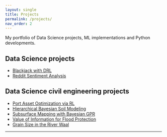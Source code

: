 ```yaml
---
layout: single
title: Projects
permalink: /projects/
nav_order: 2
---
```


My portfolio of Data Science projects, ML implementations and Python developments.

## Data Science projects
- <a href="/projects/blackjack-drl/" class="white-link">Blackjack with DRL</a>
- <a href="/projects/reddit-sentiment/" class="white-link">Reddit Sentiment Analysis</a>

## Data Science civil engineering projects
- <a href="/projects/optimization-quay-wall-rl/" class="white-link">Port Asset Optimization via RL</a>
- <a href="/projects/soil-strength-hbm/" class="white-link">Hierarchical Bayesian Soil Modeling</a>
- <a href="/projects/subsurface-cpt-gpr/" class="white-link">Subsurface Mapping with Bayesian GPR</a>
- <a href="/projects/voi-flood-asset/" class="white-link">Value of Information for Flood Protection</a>
- <a href="/projects/grain-size-waal/" class="white-link">Grain Size in the River Waal</a>

---
